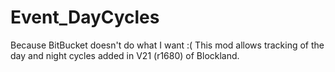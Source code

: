 Event_DayCycles
===============

Because BitBucket doesn't do what I want :(
This mod allows tracking of the day and night cycles added in V21 (r1680) of Blockland.
